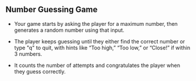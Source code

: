 ## Number Guessing Game

- Your game starts by asking the player for a maximum number, then generates a random number using that input. <br>

- The player keeps guessing until they either find the correct number or type "q" to quit, with hints like “Too high,” “Too low,” or “Close!” if within 3 numbers.<br>

- It counts the number of attempts and congratulates the player when they guess correctly.<br>
